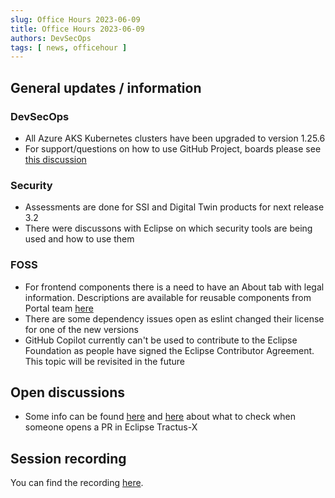 ```yaml
---
slug: Office Hours 2023-06-09
title: Office Hours 2023-06-09
authors: DevSecOps
tags: [ news, officehour ]
---
```


## General updates / information

### DevSecOps

- All Azure AKS Kubernetes clusters have been upgraded to version 1.25.6
- For support/questions on how to use GitHub Project, boards please see [this discussion](https://github.com/eclipse-tractusx/sig-infra/discussions/78)

### Security

- Assessments are done for SSI and Digital Twin products for next release 3.2
- There were discussons with Eclipse on which security tools are being used and how to use them

### FOSS

- For frontend components there is a need to have an About tab with legal information. Descriptions are available for reusable components from Portal team [here](https://eclipse-tractusx.github.io/docs/release/trg-7/trg-7-06#description)
- There are some dependency issues open as eslint changed their license for one of the new versions
- GitHub Copilot currently can't be used to contribute to the Eclipse Foundation as people have signed the Eclipse Contributor Agreement. This topic will be revisited in the future

## Open discussions

- Some info can be found [here](https://github.com/eclipse-tractusx/.github/pull/5/files) and [here](https://github.com/eclipse-tractusx/.github/blob/main/.github/ISSUE_TEMPLATE/system-team-qg-checklist.md) about what to check when someone opens a PR in Eclipse Tractus-X

## Session recording

You can find the
recording [here](https://bcgcatenax.sharepoint.com/sites/CommunitiesofPractises/Shared%20Documents/Forms/AllItems.aspx?FolderCTID=0x01200075F4DD2D705FA349B372CD3378FD1093&id=%2Fsites%2FCommunitiesofPractises%2FShared%20Documents%2FCX%2DCoP%20DevSecOps%2FOffice%5FHours%5FRegular%5FRecordings%2F20230609%5FDevSecOps%20Business%20Hours%2DRecording%2Emp4&parent=%2Fsites%2FCommunitiesofPractises%2FShared%20Documents%2FCX%2DCoP%20DevSecOps%2FOffice%5FHours%5FRegular%5FRecordings).
